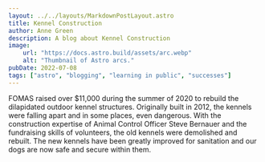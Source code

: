 ```yaml
---
layout: ../../layouts/MarkdownPostLayout.astro
title: Kennel Construction
author: Anne Green
description: A blog about Kennel Construction
image:
    url: "https://docs.astro.build/assets/arc.webp"
    alt: "Thumbnail of Astro arcs."
pubDate: 2022-07-08
tags: ["astro", "blogging", "learning in public", "successes"]
---
```

FOMAS raised over $11,000 during the summer of 2020 to rebuild the dilapidated outdoor kennel structures. Originally built in 2012, the kennels were falling apart and in some places, even dangerous. With the construction expertise of Animal Control Officer Steve Bernauer and the fundraising skills of volunteers, the old kennels were demolished and rebuilt. The new kennels have been greatly improved for sanitation and our dogs are now safe and secure within them.
